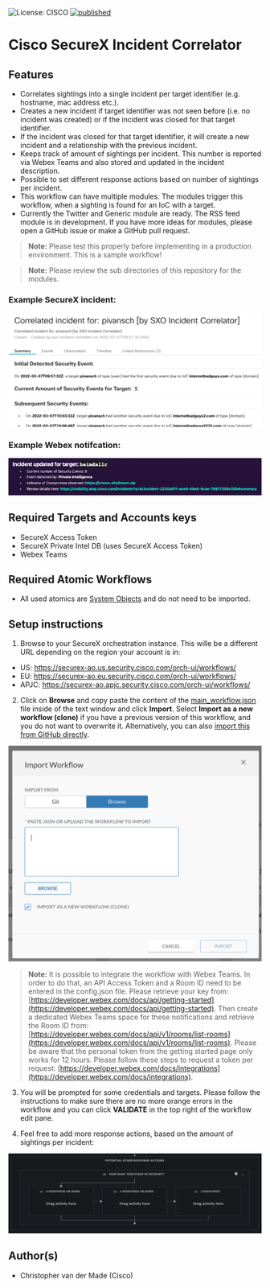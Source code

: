 ![License: CISCO](https://img.shields.io/badge/License-CISCO-blue.svg)
[![published](https://static.production.devnetcloud.com/codeexchange/assets/images/devnet-published.svg)](https://developer.cisco.com/codeexchange/github/repo/chrivand/securex_incident_correlator)

# Cisco SecureX Incident Correlator

## Features
* Correlates sightings into a single incident per target identifier (e.g. hostname, mac address etc.).
* Creates a new incident if target identifier was not seen before (i.e. no incident was created) or if the incident was closed for that target identifier.
* If the incident was closed for that target identifier, it will create a new incident and a relationship with the previous incident.
* Keeps track of amount of sightings per incident. This number is reported via Webex Teams and also stored and updated in the incident description.
* Possible to set different response actions based on number of sightings per incident.
* This workflow can have multiple modules. The modules trigger this workflow, when a sighting is found for an IoC with a target.
* Currently the Twitter and Generic module are ready. The RSS feed module is in development. If you have more ideas for modules, please open a GitHub issue or make a GitHub pull request. 

> **Note:** Please test this properly before implementing in a production environment. This is a sample workflow! 

> **Note:** Please review the sub directories of this repository for the modules.

### Example SecureX incident:
![](screenshots/example_incident.png)

### Example Webex notifcation:
![](screenshots/example_webex.png)

## Required Targets and Accounts keys
- SecureX Access Token
- SecureX Private Intel DB (uses SecureX Access Token)
- Webex Teams

## Required Atomic Workflows
- All used atomics are [System Objects](https://ciscosecurity.github.io/sxo-05-security-workflows/atomics/system) and do not need to be imported.

## Setup instructions

1. Browse to your SecureX orchestration instance. This wille be a different URL depending on the region your account is in: 

* US: https://securex-ao.us.security.cisco.com/orch-ui/workflows/
* EU: https://securex-ao.eu.security.cisco.com/orch-ui/workflows/
* APJC: https://securex-ao.apjc.security.cisco.com/orch-ui/workflows/

2. Click on **Browse** and copy paste the content of the [main_workflow.json](https://raw.githubusercontent.com/chrivand/securex_incident_correlator/main/main_workflow.json) file inside of the text window and click **Import**. Select **Import as a new workflow (clone)** if you have a previous version of this workflow, and you do not want to overwrite it. Alternatively, you can also [import this from GitHub directly](https://ciscosecurity.github.io/sxo-05-security-workflows/importing).

![](screenshots/copy-paste.png)

> **Note:**  It is possible to integrate the workflow with Webex Teams. In order to do that, an API Access Token and a Room ID need to be entered in the config.json file. Please retrieve your key from: [https://developer.webex.com/docs/api/getting-started](https://developer.webex.com/docs/api/getting-started). Then create a dedicated Webex Teams space for these notifications and retrieve the Room ID from: [https://developer.webex.com/docs/api/v1/rooms/list-rooms](https://developer.webex.com/docs/api/v1/rooms/list-rooms). Please be aware that the personal token from the getting started page only works for 12 hours. Please follow these steps to request a token per request: [https://developer.webex.com/docs/integrations](https://developer.webex.com/docs/integrations).

3. You will be prompted for some credentials and targets. Please follow the instructions to make sure there are no more orange errors in the workflow and you can click **VALIDATE** in the top right of the workflow edit pane.

4. Feel free to add more response actions, based on the amount of sightings per incident:

![](screenshots/response_actions.png)

## Author(s)

* Christopher van der Made (Cisco)
